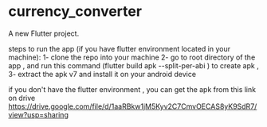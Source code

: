 # currency_converter

A new Flutter project.

steps to run the app (if you have flutter environment located in your machine): 1- clone the repo into your machine 2- go to root directory of the app , and run this command (flutter build apk --split-per-abi ) to create apk , 3- extract the apk v7 and install it on your android device

if you don't have the flutter environment , you can get the apk from this link on drive https://drive.google.com/file/d/1aaRBkw1jM5Kyv2C7CmvOECAS8yK9SdR7/view?usp=sharing
